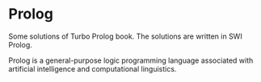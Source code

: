 # Prolog
Some solutions of Turbo Prolog book. The solutions are written in SWI Prolog.

Prolog is a general-purpose logic programming language associated with artificial intelligence and computational linguistics.
